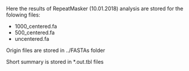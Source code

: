Here the results of RepeatMasker (10.01.2018) analysis are stored for the folowing files:
* 1000_centered.fa
* 500_centered.fa
* uncentered.fa

Origin files are stored in ../FASTAs folder

Short summary is stored in *.out.tbl files

